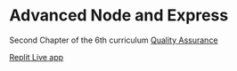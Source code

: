# Advanced Node and Express

Second Chapter of the 6th curriculum [Quality Assurance](https://www.freecodecamp.org/learn/quality-assurance)

[Replit Live app]()
